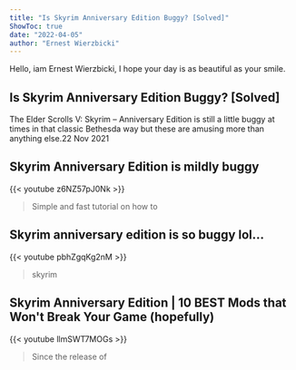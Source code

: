 ```yaml
---
title: "Is Skyrim Anniversary Edition Buggy? [Solved]"
ShowToc: true 
date: "2022-04-05"
author: "Ernest Wierzbicki" 
---
```


Hello, iam Ernest Wierzbicki, I hope your day is as beautiful as your smile.
## Is Skyrim Anniversary Edition Buggy? [Solved]
The Elder Scrolls V: Skyrim – Anniversary Edition is still a little buggy at times in that classic Bethesda way but these are amusing more than anything else.22 Nov 2021

## Skyrim Anniversary Edition is mildly buggy
{{< youtube z6NZ57pJ0Nk >}}
>Simple and fast tutorial on how to 

## Skyrim anniversary edition is so buggy lol…
{{< youtube pbhZgqKg2nM >}}
>skyrim

## Skyrim Anniversary Edition | 10 BEST Mods that Won't Break Your Game (hopefully)
{{< youtube llmSWT7MOGs >}}
>Since the release of 


